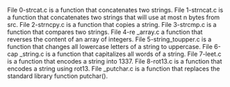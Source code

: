 File 0-strcat.c is a function that concatenates two strings.
File 1-strncat.c is a function that concatenates two strings that will use at most n bytes from src.
File 2-strncpy.c is a function that copies a string.
File 3-strcmp.c is a function that compares two strings.
File 4-re _array.c a function that reverses the content of an array of integers.
File 5-string_toupper.c is a function that changes all lowercase letters of a string to uppercase.
File 6-cap _string.c is a function that capitalizes all words of a string.
File 7-leet.c is a function that encodes a string into 1337.
File 8-rot13.c is a function that encodes a string using rot13.
File _putchar.c is a function that replaces the standard library function putchar().

